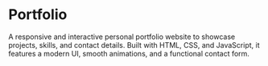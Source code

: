 # Portfolio
A responsive and interactive personal portfolio website to showcase projects, skills, and contact details. Built with HTML, CSS, and JavaScript, it features a modern UI, smooth animations, and a functional contact form.
